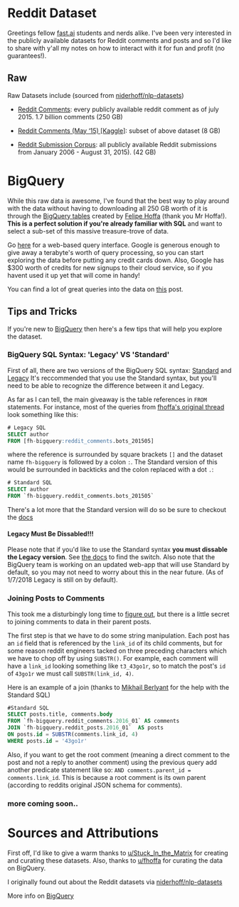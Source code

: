 # Reddit Dataset

Greetings fellow [fast.ai](http://course.fast.ai) students and nerds alike. I've been very interested in the publicly available datasets for 
Reddit comments and posts and so I'd like to share with y'all my notes on how to interact with it for fun and profit (no guarantees!). 

## Raw
Raw Datasets include (sourced from [niderhoff/nlp-datasets](https://github.com/niderhoff/nlp-datasets/blob/master/README.md))


*   [Reddit Comments](https://www.reddit.com/r/datasets/comments/3bxlg7/i_have_every_publicly_available_reddit_comment/): every publicly available reddit comment as of july 2015. 1.7 billion comments (250 GB)

*   [Reddit Comments (May ‘15) [Kaggle]](https://www.kaggle.com/reddit/reddit-comments-may-2015): subset of above dataset (8 GB)

*   [Reddit Submission Corpus](https://www.reddit.com/r/datasets/comments/3mg812/full_reddit_submission_corpus_now_available_2006/): all publicly available Reddit submissions from January 2006 - August 31, 2015). (42 GB)


# BigQuery

While this raw data is awesome, I've found that the best way to play around with the data without having to downloading 
all 250 GB worth of it is through the [BigQuery tables](https://bigquery.cloud.google.com/table/fh-bigquery:reddit_comments.2015_05) created by [Felipe Hoffa](https://www.reddit.com/user/fhoffa) (thank you Mr Hoffa!). **This is a perfect solution if you're already familiar with SQL** and want to select a sub-set of this massive
treasure-trove of data. 

Go [here](https://bigquery.cloud.google.com/table/fh-bigquery:reddit_comments.2015_05) for a web-based query interface. Google
is generous enough to give away a terabyte's worth of query processing, so you can start exploring the data before putting 
any credit cards down. Also, Google has $300 worth of credits for new signups to their cloud service, so if you havent used it 
up yet that will come in handy!

You can find a lot of great queries into the data on 
  [this](https://www.reddit.com/r/bigquery/comments/3cej2b/17_billion_reddit_comments_loaded_on_bigquery/) post.

## Tips and Tricks
If you're new to [BigQuery](https://cloud.google.com/bigquery/docs/) then here's a few tips that will help you explore the dataset. 

### BigQuery SQL Syntax: 'Legacy' VS 'Standard'
First of all, there are two versions of the BigQuery SQL syntax: 
[Standard](https://cloud.google.com/bigquery/docs/reference/standard-sql/) and 
[Legacy](https://cloud.google.com/bigquery/docs/reference/legacy-sql) It's reccommended that you use the Standard syntax, 
but you'll need to be able to recognize the difference between it and Legacy. 

As far as I can tell, the main giveaway is the table references in `FROM` statements. For instance, most of the queries from 
[fhoffa's original thread](https://www.reddit.com/r/bigquery/comments/3cej2b/17_billion_reddit_comments_loaded_on_bigquery/) look something like this:
```SQL
# Legacy SQL
SELECT author 
FROM [fh-bigquery:reddit_comments.bots_201505]
```
where the reference is surrounded by square brackets `[]` and the dataset name `fh-bigquery` is followed by a colon `:`.
The Standard version of this would be surrounded in backticks and the colon replaced with a dot `.`: 
```SQL 
# Standard SQL
SELECT author 
FROM `fh-bigquery.reddit_comments.bots_201505` 
```
There's a lot more that the Standard version will do so be sure to checkout the [docs](https://cloud.google.com/bigquery/docs/reference/standard-sql/)


#### Legacy Must Be Dissabled!!!
Please note that if you'd like to use the Standard syntax **you must dissable the Legacy version**. 
See [the docs](https://cloud.google.com/bigquery/docs/reference/standard-sql/enabling-standard-sql) to find the switch. 
Also note that the BigQuery team is working on an updated web-app that will use Standard by default, so you may not need to 
worry about this in the near future. (As of 1/7/2018 Legacy is still on by default). 

### Joining Posts to Comments
This took me a disturbingly long time to [figure out](https://stackoverflow.com/questions/48133693/joining-posts-with-comments-in-the-bigquery-reddit-dataset), 
but there is a little secret to joining comments to data in their parent posts. 

The first step is that we have to do some string manipulation. Each post has an `id` field that is referenced by the `link_id`
of its child comments, but for some reason reddit engineers tacked on three preceding characters which we have to chop off by
using `SUBSTR()`. For example, each comment will have a `link_id` looking something like `t3_43go1r`, so to match the post's 
`id` of `43go1r` we must call `SUBSTR(link_id, 4)`.

Here is an example of a join (thanks to [Mikhail Berlyant](https://stackoverflow.com/a/48133745/4821960) for the help with the Standard SQL)
``` SQL
#Standard SQL
SELECT posts.title, comments.body
FROM `fh-bigquery.reddit_comments.2016_01` AS comments
JOIN `fh-bigquery.reddit_posts.2016_01`  AS posts
ON posts.id = SUBSTR(comments.link_id, 4) 
WHERE posts.id = '43go1r'
```

Also, if you want to get the root comment (meaning a direct comment to the post and not a reply to another comment) using the 
previous query add another predicate statement like so: `AND comments.parent_id = comments.link_id`. This is because a root 
comment is its own parent (according to reddits original JSON schema for comments). 

### more coming soon..

# Sources and Attributions

First off, I'd like to give a warm thanks to [u/Stuck_In_the_Matrix](https://www.reddit.com/user/Stuck_In_the_Matrix) for 
creating and curating these datasets. Also, thanks to [u/fhoffa](https://www.reddit.com/user/fhoffa) for curating the data 
on BigQuery. 

I originally found out about the Reddit datasets via [niderhoff/nlp-datasets](https://github.com/niderhoff/nlp-datasets/blob/master/README.md)

More info on [BigQuery](https://cloud.google.com/bigquery/docs/)
